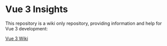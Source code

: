 # Vue 3 Insights

This repository is a wiki only repository, providing information and help for Vue 3 development:

[Vue 3 Wiki](../../wiki)
